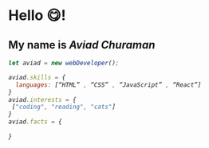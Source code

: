 
<h1>Hello 😋!</h1>
<h2>My name is <i>Aviad Churaman<i></h2>

  
```javascript 
let aviad = new webDeveloper();

aviad.skills = {
  languages: [“HTML” , “CSS” , “JavaScript” , “React”]
}
aviad.interests = {
 ["coding", "reading", "cats"]
}
aviad.facts = {
  
}
```
